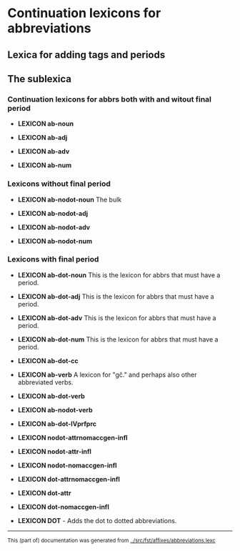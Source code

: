 
# Continuation lexicons for abbreviations

## Lexica for adding tags and periods

## The sublexica

### Continuation lexicons for abbrs both with and witout final period


* **LEXICON ab-noun**

* **LEXICON ab-adj**

* **LEXICON ab-adv**

* **LEXICON ab-num**

### Lexicons without final period

* **LEXICON ab-nodot-noun**  The bulk

* **LEXICON ab-nodot-adj**

* **LEXICON ab-nodot-adv**

* **LEXICON ab-nodot-num**

### Lexicons with final period

* **LEXICON ab-dot-noun**  This is the lexicon for abbrs that must have a period.

* **LEXICON ab-dot-adj**  This is the lexicon for abbrs that must have a period.

* **LEXICON ab-dot-adv**  This is the lexicon for abbrs that must have a period.

* **LEXICON ab-dot-num**  This is the lexicon for abbrs that must have a period.

* **LEXICON ab-dot-cc**



* **LEXICON ab-verb**  A lexicon for "gč." and perhaps also other abbreviated verbs.


* **LEXICON ab-dot-verb**

* **LEXICON ab-nodot-verb**


* **LEXICON ab-dot-IVprfprc**


* **LEXICON nodot-attrnomaccgen-infl**

* **LEXICON nodot-attr-infl**

* **LEXICON nodot-nomaccgen-infl**


* **LEXICON dot-attrnomaccgen-infl**

* **LEXICON dot-attr**

* **LEXICON dot-nomaccgen-infl**


* **LEXICON DOT** - Adds the dot to dotted abbreviations.


* * *
<small>This (part of) documentation was generated from [../src/fst/affixes/abbreviations.lexc](http://github.com/giellalt/lang-smn/blob/main/../src/fst/affixes/abbreviations.lexc)</small>